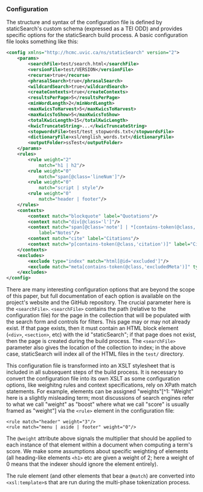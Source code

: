 ### Configuration

The structure and syntax of the configuration file is defined by staticSearch's custom schema (expressed as a TEI ODD) and provides specific options for the staticSearch build process. A basic configuration file looks something like this:

```xml
<config xmlns="http://hcmc.uvic.ca/ns/staticSearch" version="2">
    <params>
        <searchFile>test/search.html</searchFile>
        <versionFile>test/VERSION</versionFile>
        <recurse>true</recurse>
        <phrasalSearch>true</phrasalSearch>
        <wildcardSearch>true</wildcardSearch>
        <createContexts>true</createContexts>
        <resultsPerPage>5</resultsPerPage>
        <minWordLength>2</minWordLength>
        <maxKwicsToHarvest>5</maxKwicsToHarvest>
        <maxKwicsToShow>5</maxKwicsToShow>
        <totalKwicLength>15</totalKwicLength>
        <kwicTruncateString>...</kwicTruncateString>
        <stopwordsFile>test/test_stopwords.txt</stopwordsFile>
        <dictionaryFile>xsl/english_words.txt</dictionaryFile>
        <outputFolder>ssTest</outputFolder>
    </params>
    <rules>
        <rule weight="2"
            match="h1 | h2"/>
        <rule weight="0"
            match="span[@class='lineNum']"/>
        <rule weight="0"
            match="script | style"/>
        <rule weight="0"
            match="header | footer"/>
    </rules>
    <contexts>
        <context match="blockquote" label="Quotations"/>
        <context match="div[@class='l']"/>
        <context match="span[@class='note'] | *[contains-token(@class,'sidenotes')]"
            label="Notes"/>
        <context match="cite" label="Citations"/>
        <context match="p[contains-token(@class,'citation')]" label="Citations"/>
    </contexts>
    <excludes>
        <exclude type="index" match="html[@id='excluded']"/>
        <exclude match="meta[contains-token(@class,'excludedMeta')]" type="filter"/>
    </excludes>
</config>
```

There are many interesting configuration options that are beyond the scope of this paper, but full documentation of each option is available on the project's website and the GitHub repository. The crucial parameter here is the `<searchFile>`. `<searchFile>` contains the path (relative to the configuration file) for the page in the collection that will be populated with the search form and controls for filters.  This page may or may not already exist. If that page exists, then it must contain an HTML block element (`<div>`, `<section>`, etc) with the id "staticSearch"; if that page does not exist, then the page is created during the build process. The `<searchFile>` parameter also gives the location of the collection to index; in the above case, staticSearch will index all of the HTML files in the `test/` directory. 

This configuration file is transformed into an XSLT stylesheet that is included in all subsequent steps of the build process. It is necessary to convert the configuration file into its own XSLT as some configuration options, like weighitng rules and context specifications, rely on XPath match statements. For example, elements can be assigned  "weights"[^1: "Weight" here is a slightly misleading term; most discussions of search engines refer to what we call "weight" as "boost" where what we call "score" is usually framed as "weight"]  via the `<rule>` element in the configuration file:

```
<rule match="header" weight="3"/>
<rule match="menu | aside | footer" weight="0"/>
```

The `@weight` attribute above signals the multiplier that should be applied to each instance of that element within a document when computing a term's score. We make some assumptions about specific weighting of elements (all heading-like elements `<h1>` etc are given a weight of 2; here a weight of 0 means that the indexer should ignore the element entirely).

The rule element (and other elements that bear a `@match`) are converted into `<xsl:template>`s that are run during the multi-phase tokenization process. 